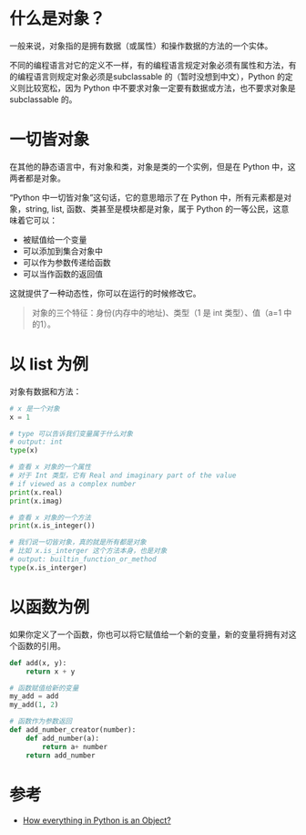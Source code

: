 # 什么是对象？

一般来说，对象指的是拥有数据（或属性）和操作数据的方法的一个实体。

不同的编程语言对它的定义不一样，有的编程语言规定对象必须有属性和方法，有的编程语言则规定对象必须是subclassable 的（暂时没想到中文），Python 的定义则比较宽松，因为 Python 中不要求对象一定要有数据或方法，也不要求对象是 subclassable 的。


# 一切皆对象

在其他的静态语言中，有对象和类，对象是类的一个实例，但是在 Python 中，这两者都是对象。

“Python 中一切皆对象”这句话，它的意思暗示了在 Python 中，所有元素都是对象，string, list, 函数、类甚至是模块都是对象，属于 Python 的一等公民，这意味着它可以：

- 被赋值给一个变量
- 可以添加到集合对象中
- 可以作为参数传递给函数
- 可以当作函数的返回值

这就提供了一种动态性，你可以在运行的时候修改它。

> 对象的三个特征：身份(内存中的地址)、类型（1 是 int 类型）、值（a=1 中的1）。

# 以 list 为例

对象有数据和方法：

```python
# x 是一个对象
x = 1

# type 可以告诉我们变量属于什么对象
# output: int
type(x)

# 查看 x 对象的一个属性
# 对于 Int 类型，它有 Real and imaginary part of the value
# if viewed as a complex number
print(x.real)
print(x.imag)

# 查看 x 对象的一个方法
print(x.is_integer())

# 我们说一切皆对象，真的就是所有都是对象
# 比如 x.is_interger 这个方法本身，也是对象
# output: builtin_function_or_method
type(x.is_interger)

```

# 以函数为例

如果你定义了一个函数，你也可以将它赋值给一个新的变量，新的变量将拥有对这个函数的引用。

```python
def add(x, y):
    return x + y

# 函数赋值给新的变量
my_add = add
my_add(1, 2)

# 函数作为参数返回
def add_number_creator(number):
    def add_number(a):
        return a+ number
    return add_number
```

# 参考

- [How everything in Python is an Object?](https://www.codingninjas.com/blog/2020/08/27/how-everything-in-python-is-an-object/)